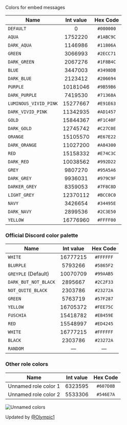 Colors for embed messages

Name                         | Int value | Hex Code
-----------------------------|:-----------:|:-----------:
`DEFAULT`                    | 0           | `#000000`
`AQUA`                       | 1752220     | `#1ABC9C`
`DARK_AQUA`                  | 1146986     | `#11806A`
`GREEN`                      | 3066993     | `#2ECC71`
`DARK_GREEN`                 | 2067276     | `#1F8B4C`
`BLUE`                       | 3447003     | `#3498DB`
`DARK_BLUE`                  | 2123412     | `#206694`
`PURPLE`                     | 10181046    | `#9B59B6`
`DARK_PURPLE`                | 7419530     | `#71368A`
`LUMINOUS_VIVID_PINK`        | 15277667    | `#E91E63`
`DARK_VIVID_PINK`            | 11342935    | `#AD1457`
`GOLD`                       | 15844367    | `#F1C40F`
`DARK_GOLD`                  | 12745742    | `#C27C0E`
`ORANGE`                     | 15105570    | `#E67E22`
`DARK_ORANGE`                | 11027200    | `#A84300`
`RED`                        | 15158332    | `#E74C3C`
`DARK_RED`                   | 10038562    | `#992D22`
`GREY`                       | 9807270     | `#95A5A6`
`DARK_GREY`                  | 9936031     | `#979C9F`
`DARKER_GREY`                | 8359053     | `#7F8C8D`
`LIGHT_GREY`                 | 12370112    | `#BCC0C0`
`NAVY`                       | 3426654     | `#34495E`
`DARK_NAVY`                  | 2899536     | `#2C3E50`
`YELLOW`                     | 16776960    | `#FFFF00`

### Official Discord color palette

Name                             | Int value   | Hex Code
---------------------------------|:-----------:|:-----------:
`WHITE`                          | 16777215    | `#FFFFFF`
`BLURPLE`                        | 5793266     | `#5865F2`
`GREYPLE` (Default)              | 10070709    | `#99AAB5`
`DARK_BUT_NOT_BLACK`             | 2895667     | `#2C2F33`
`NOT_QUITE_BLACK`                | 2303786     | `#23272A`
`GREEN`                          | 5763719     | `#57F287`
`YELLOW`                         | 16705372    | `#FEE75C`
`FUSCHIA`                        | 15418782    | `#EB459E`
`RED`                            | 15548997    | `#ED4245`
`WHITE`                          | 16777215    | `#FFFFFF`
`BLACK`                          | 2303786     | `#23272A`
`RANDOM`                         | —           |  —


### Other role colors

Name                    | Int value   | Hex Code
------------------------|:-----------:|:-----------:
Unnamed role color 1    | 6323595     | `#607D8B`
Unnamed role color 2    | 5533306     | `#546E7A`

![Unnamed colors](https://user-images.githubusercontent.com/8020752/110257517-97024200-7f9e-11eb-9ff0-9a03fa573de9.png)

                  
Updated by [@Olympic1](https://github.com/Olympic1)
